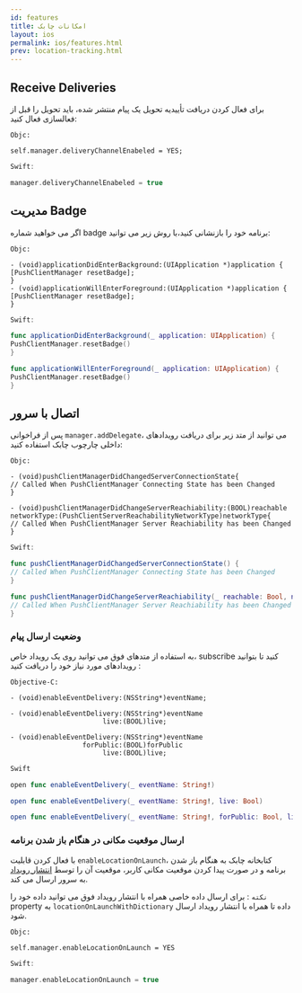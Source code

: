 ```yaml
---
id: features
title: امکانات‌ چابک 
layout: ios
permalink: ios/features.html
prev: location-tracking.html
---
```


Receive Deliveries 
------------- 
برای فعال کردن دریافت تأییدیه تحویل یک پیام منتشر شده، باید تحویل را قبل از فعالسازی فعال کنید: 

``` objc
Objc: 

self.manager.deliveryChannelEnabeled = YES; 
```
```swift
Swift: 

manager.deliveryChannelEnabeled = true 
``` 

مدیریت Badge
------------- 
اگر می خواهید شماره badge برنامه خود را بازنشانی کنید،با روش زیر می توانید: 

``` objc
Objc: 

- (void)applicationDidEnterBackground:(UIApplication *)application { 
[PushClientManager resetBadge]; 
} 
- (void)applicationWillEnterForeground:(UIApplication *)application { 
[PushClientManager resetBadge]; 
}
```
```swift
Swift: 

func applicationDidEnterBackground(_ application: UIApplication) { 
PushClientManager.resetBadge() 
} 

func applicationWillEnterForeground(_ application: UIApplication) { 
PushClientManager.resetBadge() 
} 
``` 

اتصال با سرور
------------- 

پس از فراخوانی `manager.addDelegate`، می توانید از متد زیر برای دریافت رویدادهای داخلی چارچوب چابک استفاده کنید:

```objc
Objc:

- (void)pushClientManagerDidChangedServerConnectionState{
// Called When PushClientManager Connecting State has been Changed
}

- (void)pushClientManagerDidChangeServerReachiability:(BOOL)reachable
networkType:(PushClientServerReachabilityNetworkType)networkType{
// Called When PushClientManager Server Reachiability has been Changed
}
```
```swift
Swift:

func pushClientManagerDidChangedServerConnectionState() {
// Called When PushClientManager Connecting State has been Changed
}

func pushClientManagerDidChangeServerReachiability(_ reachable: Bool, networkType: PushClientServerReachabilityNetworkType) {
// Called When PushClientManager Server Reachiability has been Changed
}
```
### وضعیت ارسال پیام
 به استفاده از متدهای فوق می توانید روی یک رویداد خاص، subscribe کنید تا بتوانید رویدادهای مورد نیاز خود را دریافت کنید :
 
```objc
Objective-C:

- (void)enableEventDelivery:(NSString*)eventName;

- (void)enableEventDelivery:(NSString*)eventName
                       live:(BOOL)live;

- (void)enableEventDelivery:(NSString*)eventName
                  forPublic:(BOOL)forPublic
                       live:(BOOL)live;
```
```swift
Swift

open func enableEventDelivery(_ eventName: String!)

open func enableEventDelivery(_ eventName: String!, live: Bool)

open func enableEventDelivery(_ eventName: String!, forPublic: Bool, live: Bool)
```
### ارسال موقعیت مکانی در هنگام باز شدن برنامه

با فعال کردن قابلیت `enableLocationOnLaunch`، کتابخانه چابک به هنگام باز شدن برنامه و در صورت پیدا کردن موقعیت مکانی کاربر،‌ موقعیت آن را توسط [انتشار رویداد](http://doc.chabokpush.com/ios/events.html) به سرور ارسال می کند.

`نکته` : برای ارسال داده خاصی همراه با انتشار رویداد فوق می توانید داده خود را property به `locationOnLaunchWithDictionary` داده تا همراه با انتشار رویداد ارسال شود.
```objc
Objc:

self.manager.enableLocationOnLaunch = YES
```
```swift
Swift:

manager.enableLocationOnLaunch = true
```
